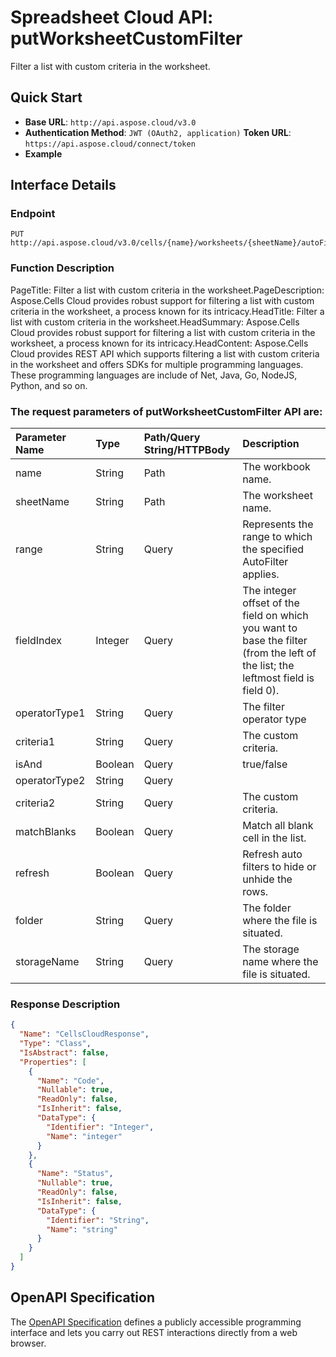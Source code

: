 # **Spreadsheet Cloud API: putWorksheetCustomFilter**

Filter a list with custom criteria in the worksheet. 


## **Quick Start**

- **Base URL**: `http://api.aspose.cloud/v3.0`
- **Authentication Method**: `JWT (OAuth2, application)`  **Token URL**: `https://api.aspose.cloud/connect/token`
- **Example** 

## **Interface Details**

### **Endpoint** 

```
PUT http://api.aspose.cloud/v3.0/cells/{name}/worksheets/{sheetName}/autoFilter/custom
```
### **Function Description**
PageTitle: Filter a list with custom criteria in the worksheet.PageDescription: Aspose.Cells Cloud provides robust support for filtering a list with custom criteria in the worksheet, a process known for its intricacy.HeadTitle: Filter a list with custom criteria in the worksheet.HeadSummary: Aspose.Cells Cloud provides robust support for filtering a list with custom criteria in the worksheet, a process known for its intricacy.HeadContent: Aspose.Cells Cloud provides REST API which supports filtering a list with custom criteria in the worksheet and offers SDKs for multiple programming languages. These programming languages are include of Net, Java, Go, NodeJS, Python, and so on.

### The request parameters of **putWorksheetCustomFilter** API are: 

| Parameter Name | Type | Path/Query String/HTTPBody | Description | 
| :- | :- | :- |:- | 
|name|String|Path|The workbook name.|
|sheetName|String|Path|The worksheet name.|
|range|String|Query|Represents the range to which the specified AutoFilter applies.|
|fieldIndex|Integer|Query|The integer offset of the field on which you want to base the filter (from the left of the list; the leftmost field is field 0).|
|operatorType1|String|Query|The filter operator type|
|criteria1|String|Query|The custom criteria.|
|isAnd|Boolean|Query|true/false|
|operatorType2|String|Query||
|criteria2|String|Query|The custom criteria.|
|matchBlanks|Boolean|Query|Match all blank cell in the list.|
|refresh|Boolean|Query|Refresh auto filters to hide or unhide the rows.|
|folder|String|Query|The folder where the file is situated.|
|storageName|String|Query|The storage name where the file is situated.|

### **Response Description**
```json
{
  "Name": "CellsCloudResponse",
  "Type": "Class",
  "IsAbstract": false,
  "Properties": [
    {
      "Name": "Code",
      "Nullable": true,
      "ReadOnly": false,
      "IsInherit": false,
      "DataType": {
        "Identifier": "Integer",
        "Name": "integer"
      }
    },
    {
      "Name": "Status",
      "Nullable": true,
      "ReadOnly": false,
      "IsInherit": false,
      "DataType": {
        "Identifier": "String",
        "Name": "string"
      }
    }
  ]
}
```


## OpenAPI Specification

The [OpenAPI Specification](https://reference.aspose.cloud/cells/#/AutoFilterController/PutWorksheetCustomFilter) defines a publicly accessible programming interface and lets you carry out REST interactions directly from a web browser.


